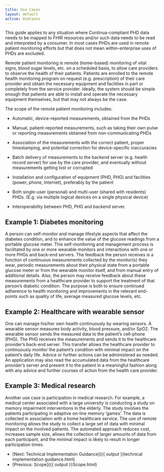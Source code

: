 ```yaml
---
title: Use Cases
layout: default
active: UseCases
---
```


This guide applies to any situation where Continua-compliant PHD data needs to be mapped to FHIR resources and/or such data needs to be read and interpreted by a consumer. In most cases PHDs are used in remote patient monitoring efforts but that does not mean within-enterprise uses of PHDs are excluded. 

Remote patient monitoring is remote (home-based) monitoring of vital signs, blood sugar levels, etc. on a scheduled basis, to allow care providers to observe the health of their patients. Patients are enrolled to the remote health monitoring program on request (e.g. prescription) of their care provider and obtain the necessary equipment and facilities in part or completely from the service provider. Ideally, the system should be simple enough that patients are able to install and operate the necessary equipment themselves, but that may not always be the case.

The scope of the remote patient monitoring includes:


- Automatic, device-reported measurements, obtained from the PHDs

- Manual, patient-reported measurements, such as taking their own pulse or reporting measurements obtained from non-communicating PHDs

- Association of the measurements with the correct patient, proper timestamping, and potential correction for device-specific inaccuracies

- Batch delivery of measurements to the backend server (e.g. health record server) for use by the care provider, and eventually without measurements getting lost or corrupted

- Installation and configuration of equipment (PHD, PHG) and facilities (power, phone, Internet), preferably by the patient

- Both single-user (personal) and multi-user (shared with residents) PHDs. (E.g. via multiple logical devices on a single physical device)

- Interoperability between PHD, PHG and backend server.


Example 1: Diabetes monitoring
-
A person can self-monitor and manage lifestyle aspects that affect the diabetes condition, and to enhance the value of the glucose readings from a portable glucose meter. This self-monitoring and management process is facilitated by one or more wearable monitors and interactions with one or more PHGs and back-end servers. The feedback the person receives is a function of continuous measurements collected by the monitor(s) they wear, periodic measurements about their physical state from a portable glucose meter or from the wearable monitor itself, and from manual entry of additional details. Also, the person may receive feedback about these measurements from a healthcare provider to support the treatment of that person’s diabetic condition. The purpose is both to ensure continued adherence to health monitoring and improvements in the relevant end-points such as quality of life, average measured glucose levels, etc.

Example 2: Healthcare with wearable sensor
-
One can manage his/her own health continuously by wearing sensors. A wearable sensor measures body activity, blood pressure, and/or SpO2. The wearable sensor sends the measured data to the patient’s cell-phone (PHG). The PHG receives the measurements and sends it to the healthcare provider’s back-end server. This transfer allows the healthcare provider to continuously monitor the patient’s condition with minimal impact on the patient’s daily life. Advice or further actions can be administered as needed. An application may also read the accumulated data from the healthcare provider’s server and present it to the patient in a meaningful fashion along with any advice and further courses of action from the health care provider.

Example 3: Medical research
-
Another use case is participation in medical research. For example, a medical center associated with a large university is conducting a study on memory impairment interventions in the elderly. The study involves the patients participating in adaptive on-line memory ‘games’. The data is collected in association with a home healthcare service. The use of remote monitoring allows the study to collect a large set of data with minimal impact on the involved patients. The automated approach reduces cost, increases sample size, allows the collection of larger amounts of data from each participant, and the minimal impact is likely to result in longer participation times.

 - [Next: Technical Implementation Guidance]({{ output }}technical implementation guidance.html)
 - [Previous: Scope]({{ output }}Scope.html) 